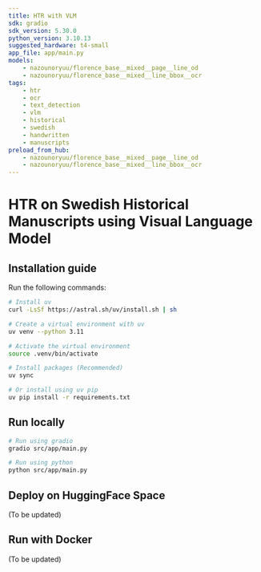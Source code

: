 ```yaml
---
title: HTR with VLM
sdk: gradio
sdk_version: 5.30.0
python_version: 3.10.13
suggested_hardware: t4-small
app_file: app/main.py
models:
    - nazounoryuu/florence_base__mixed__page__line_od
    - nazounoryuu/florence_base__mixed__line_bbox__ocr
tags:
    - htr
    - ocr
    - text_detection
    - vlm
    - historical
    - swedish
    - handwritten
    - manuscripts
preload_from_hub:
    - nazounoryuu/florence_base__mixed__page__line_od
    - nazounoryuu/florence_base__mixed__line_bbox__ocr
---
```


# HTR on Swedish Historical Manuscripts using Visual Language Model

## Installation guide

Run the following commands:

```bash
# Install uv
curl -LsSf https://astral.sh/uv/install.sh | sh

# Create a virtual environment with uv
uv venv --python 3.11

# Activate the virtual environment
source .venv/bin/activate

# Install packages (Recommended)
uv sync

# Or install using uv pip
uv pip install -r requirements.txt
```

## Run locally

```bash
# Run using gradio
gradio src/app/main.py

# Run using python
python src/app/main.py
```

## Deploy on HuggingFace Space
(To be updated)

## Run with Docker
(To be updated)